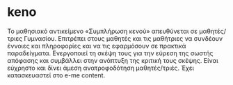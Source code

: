 # keno
Το μαθησιακό αντικείμενο «Συμπλήρωση κενού» απευθύνεται σε μαθητές/τριες Γυμνασίου.
Επιτρέπει στους μαθητές και τις μαθήτριες να συνδέουν έννοιες και πληροφορίες και να τις εφαρμόσουν σε πρακτικά παραδείγματα. 
Ενεργοποιεί τη σκέψη τους για την εύρεση της σωστής απόφασης και συμβάλλει στην ανάπτυξη της κριτική τους σκέψης. 
Είναι εύχρηστο και δίνει άμεση ανατροφοδότηση μαθητές/τριές. 
Έχει κατασκευαστεί στο e-me content.
